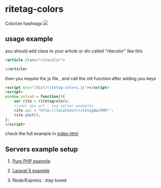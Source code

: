 # ritetag-colors
Colorize hashtags
![](https://dl.dropboxusercontent.com/content_link/I06KUgP1ipHC3NC2QZwYOOXSlpVHHtoZ3eXexyNiwk9ywsqmHysqnlqwrZ8VM1x4/file)

## usage example

you should add class to your article or div called "ritecolor" like this 
```html
<article class="ritecolor">

</article>
```
then you require the js file , and call the init function after adding you keys  
```html
<script src="/dist/ritetag-colors.js"></script>
<script>
window.onload = function(){
	var rite = ritetagcolors;
	//your api url , see server examples
	rite.api = "http://localhost/ritetagApiPHP/";		
	rite.init();
};
</script>
```

check the full example in [index.html](https://github.com/Xloka/ritetag-colors/blob/master/index.html)

## Servers example setup

1. [Pure PHP example](https://github.com/Xloka/ritetag-colors/tree/master/server%20examples/ritetagApiPHP)

2. [Laravel 5 example](https://github.com/Xloka/ritetag-colors/tree/master/server%20examples/ritetagApiLaravel)

3. Node/Express : stay tuned
